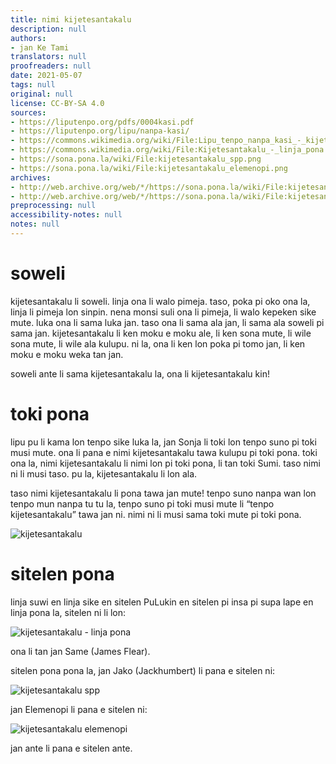 ```yaml
---
title: nimi kijetesantakalu
description: null
authors:
- jan Ke Tami
translators: null
proofreaders: null
date: 2021-05-07
tags: null
original: null
license: CC-BY-SA 4.0
sources:
- https://liputenpo.org/pdfs/0004kasi.pdf
- https://liputenpo.org/lipu/nanpa-kasi/
- https://commons.wikimedia.org/wiki/File:Lipu_tenpo_nanpa_kasi_-_kijetesantakalu.png
- https://commons.wikimedia.org/wiki/File:Kijetesantakalu_-_linja_pona.svg
- https://sona.pona.la/wiki/File:kijetesantakalu_spp.png
- https://sona.pona.la/wiki/File:kijetesantakalu_elemenopi.png
archives:
- http://web.archive.org/web/*/https://sona.pona.la/wiki/File:kijetesantakalu_spp.png
- http://web.archive.org/web/*/https://sona.pona.la/wiki/File:kijetesantakalu_elemenopi.png
preprocessing: null
accessibility-notes: null
notes: null
---
```


# soweli

kijetesantakalu li soweli. linja ona li walo pimeja. taso, poka pi oko ona la, linja li pimeja lon sinpin. nena monsi suli ona li pimeja, li walo kepeken sike mute. luka ona li sama luka jan. taso ona li sama ala jan, li sama ala soweli pi sama jan. kijetesantakalu li ken moku e moku ale, li ken sona mute, li wile sona mute, li wile ala kulupu. ni la, ona li ken lon poka pi tomo jan, li ken moku e moku weka tan jan.

soweli ante li sama kijetesantakalu la, ona li kijetesantakalu kin!

# toki pona

lipu pu li kama lon tenpo sike luka la, jan Sonja li toki lon tenpo suno pi toki musi mute. ona li pana e nimi kijetesantakalu tawa kulupu pi toki pona. toki ona la, nimi kijetesantakalu li nimi lon pi toki pona, li tan toki Sumi. taso nimi ni li musi taso. pu la, kijetesantakalu li lon ala.

taso nimi kijetesantakalu li pona tawa jan mute! tenpo suno nanpa wan lon tenpo mun nanpa tu tu la, tenpo suno pi toki musi mute li “tenpo kijetesantakalu” tawa jan ni. nimi ni li musi sama toki mute pi toki pona.

![kijetesantakalu](https://upload.wikimedia.org/wikipedia/commons/d/d2/Lipu_tenpo_nanpa_kasi_-_kijetesantakalu.png)

# sitelen pona

linja suwi en linja sike en sitelen PuLukin en sitelen pi insa pi supa lape en linja pona la, sitelen ni li lon:

![kijetesantakalu - linja pona](https://upload.wikimedia.org/wikipedia/commons/8/85/Kijetesantakalu_-_linja_pona.svg)

ona li tan jan Same (James Flear).

sitelen pona pona la, jan Jako (Jackhumbert) li pana e sitelen ni:

![kijetesantakalu spp](https://static.miraheze.org/sonaponawiki/6/66/kijetesantakalu_spp.png)

jan Elemenopi li pana e sitelen ni:

![kijetesantakalu elemenopi](https://static.miraheze.org/sonaponawiki/5/57/kijetesantakalu_elemenopi.png)

jan ante li pana e sitelen ante.